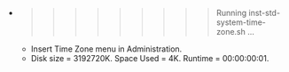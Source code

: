 * >>>>>>>>> Running inst-std-system-time-zone.sh ...
  * Insert Time Zone menu in Administration.
  * Disk size = 3192720K. Space Used = 4K. Runtime = 00:00:00:01.
